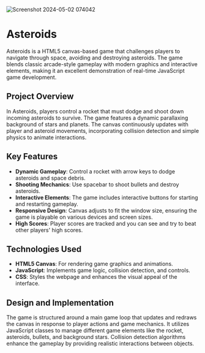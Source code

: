 ![Screenshot 2024-05-02 074042](https://github.com/mollyjs823/asteroid_shooter/assets/81985750/44cd3d3f-fff2-4a7a-a27f-8777461df4c7)

# Asteroids

Asteroids is a HTML5 canvas-based game that challenges players to navigate through space, avoiding and destroying asteroids. The game blends classic arcade-style gameplay with modern graphics and interactive elements, making it an excellent demonstration of real-time JavaScript game development.

## Project Overview

In Asteroids, players control a rocket that must dodge and shoot down incoming asteroids to survive. The game features a dynamic parallaxing background of stars and planets. The canvas continuously updates with player and asteroid movements, incorporating collision detection and simple physics to animate interactions.

## Key Features

- **Dynamic Gameplay**: Control a rocket with arrow keys to dodge asteroids and space debris.
- **Shooting Mechanics**: Use spacebar to shoot bullets and destroy asteroids.
- **Interactive Elements**: The game includes interactive buttons for starting and restarting gameplay.
- **Responsive Design**: Canvas adjusts to fit the window size, ensuring the game is playable on various devices and screen sizes.
- **High Scores**: Player scores are tracked and you can see and try to beat other players' high scores.

## Technologies Used

- **HTML5 Canvas**: For rendering game graphics and animations.
- **JavaScript**: Implements game logic, collision detection, and controls.
- **CSS**: Styles the webpage and enhances the visual appeal of the interface.

## Design and Implementation

The game is structured around a main game loop that updates and redraws the canvas in response to player actions and game mechanics. It utilizes JavaScript classes to manage different game elements like the rocket, asteroids, bullets, and background stars. Collision detection algorithms enhance the gameplay by providing realistic interactions between objects.
